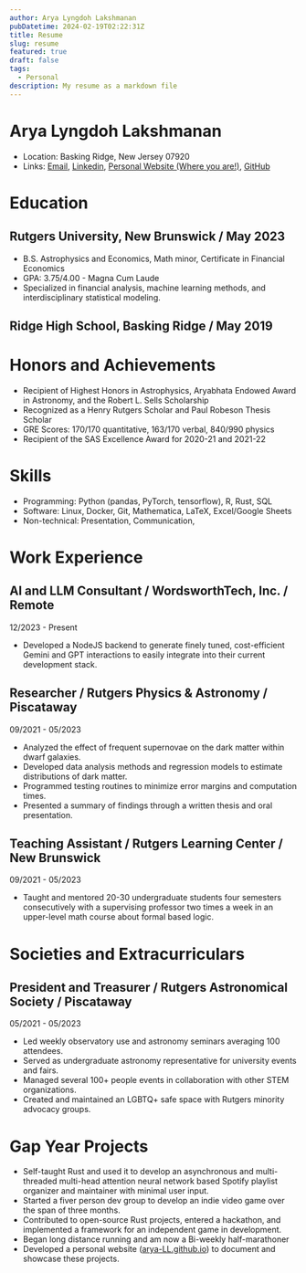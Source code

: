 ```yaml
---
author: Arya Lyngdoh Lakshmanan
pubDatetime: 2024-02-19T02:22:31Z
title: Resume
slug: resume
featured: true
draft: false
tags:
  - Personal
description: My resume as a markdown file
---
```

# Arya Lyngdoh Lakshmanan
- Location: Basking Ridge, New Jersey 07920
- Links: [Email](mailto:arya.l.lakshmanan@gmail.com), [Linkedin](http://linkedin.com/in/arya-lyngdoh-lakshmanan), [Personal Website (Where you are!)](https://arya-ll.github.io/), [GitHub](https://github.com/Arya-LL/)

# Education
## Rutgers University, New Brunswick / May 2023
- B.S. Astrophysics and Economics, Math minor, Certificate in Financial Economics
- GPA: 3.75/4.00 - Magna Cum Laude
- Specialized in financial analysis, machine learning methods, and interdisciplinary statistical modeling.
## Ridge High School, Basking Ridge / May 2019

# Honors and Achievements
- Recipient of Highest Honors in Astrophysics, Aryabhata Endowed Award in Astronomy, and the Robert L. Sells Scholarship
- Recognized as a Henry Rutgers Scholar and Paul Robeson Thesis Scholar
- GRE Scores: 170/170 quantitative, 163/170 verbal, 840/990 physics
- Recipient of the SAS Excellence Award for 2020-21 and 2021-22

# Skills
- Programming: Python (pandas, PyTorch, tensorflow), R, Rust, SQL
- Software: Linux, Docker, Git, Mathematica, LaTeX, Excel/Google Sheets
- Non-technical: Presentation, Communication, 

# Work Experience

## AI and LLM Consultant / WordsworthTech, Inc. / Remote
12/2023 - Present

- Developed a NodeJS backend to generate finely tuned, cost-efficient Gemini and GPT interactions to easily integrate into their current development stack.

## Researcher / Rutgers Physics & Astronomy / Piscataway
09/2021 - 05/2023

- Analyzed the effect of frequent supernovae on the dark matter within dwarf galaxies.
- Developed data analysis methods and regression models to estimate distributions of dark matter.
- Programmed testing routines to minimize error margins and computation times.
- Presented a summary of findings through a written thesis and oral presentation.
  
## Teaching Assistant / Rutgers Learning Center / New Brunswick
09/2021 - 05/2023

- Taught and mentored 20-30 undergraduate students four semesters consecutively with a supervising professor two times a week in an upper-level math course about formal based logic.  

# Societies and Extracurriculars 

## President and Treasurer / Rutgers Astronomical Society / Piscataway
05/2021 - 05/2023

- Led weekly observatory use and astronomy seminars averaging 100 attendees.
- Served as undergraduate astronomy representative for university events and fairs.
- Managed several 100+ people events in collaboration with other STEM organizations.
- Created and maintained an LGBTQ+ safe space with Rutgers minority advocacy groups.

# Gap Year Projects

- Self-taught Rust and used it to develop an asynchronous and multi-threaded multi-head attention neural network based Spotify playlist organizer and maintainer with minimal user input.
- Started a fiver person dev group to develop an indie video game over the span of three months.
- Contributed to open-source Rust projects, entered a hackathon, and implemented a framework for an independent game in development.
- Began long distance running and am now a Bi-weekly half-marathoner
- Developed a personal website ([arya-LL.github.io](http://arya-ll.github.io)) to document and showcase these projects.